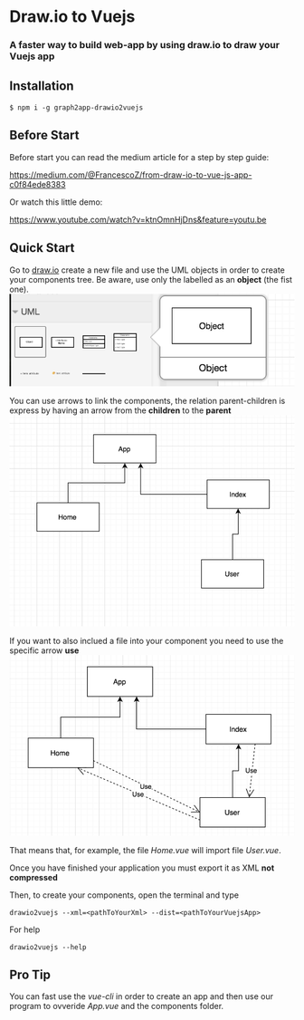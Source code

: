 # Draw.io to Vuejs

### A faster way to build web-app by using draw.io to draw your Vuejs app

## Installation

```
$ npm i -g graph2app-drawio2vuejs
```

## Before Start

Before start you can read the medium article for a step by step guide:

https://medium.com/@FrancescoZ/from-draw-io-to-vue-js-app-c0f84ede8383

Or watch this little demo:

https://www.youtube.com/watch?v=ktnOmnHjDns&feature=youtu.be

## Quick Start
Go to [draw.io](https://www.draw.io) create a new file and use the UML objects in order to create your components tree. Be aware, use only the labelled as an **object** (the fist one).
![alt text](https://github.com/FrancescoSaverioZuppichini/drawIoToVuejs/blob/master/images/object.png?raw=true)

You can use arrows to link the components, the relation parent-children is express by having an arrow from the **children** to the **parent**
![alt text](https://github.com/FrancescoSaverioZuppichini/drawIoToVuejs/blob/develop/images/app_drawio_2.png?raw=true)

If you want to also inclued a file into your component you need to use the specific arrow **use**
![alt text](https://github.com/FrancescoSaverioZuppichini/drawIoToVuejs/blob/develop/images/app_drawio_2.1.png?raw=True)

That means that, for example, the file *Home.vue* will import file *User.vue*.

Once you have finished your application you must export it as XML **not compressed**

Then, to create your components, open the terminal and type

```
drawio2vuejs --xml=<pathToYourXml> --dist=<pathToYourVuejsApp>
```

For help

```
drawio2vuejs --help

```

## Pro Tip
You can fast use the *vue-cli* in order to create an app and then use our program to ovveride *App.vue* and the components folder.

